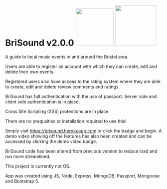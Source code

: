 # BriSound v2.0.0 [<img src="https://img.shields.io/static/v1?label=Demo&message=Live&color=red" width="120"/>](https://brisound.herokuapp.com) [<img src="https://img.shields.io/static/v1?label=Demo&message=Video&color=red" width="130"/>](https://youtu.be/YQB-6mwdl3g)

A guide to local music events in and around the Bristol area.

Users are able to register an account with which they can create, edit and delete their own events.

Registered users also have access to the rating system where they are able to create, edit and delete review comments and ratings.

BriSound has full authentication with the use of passport. Server side and client side authentication is in place. 

Cross Site Scripting (XSS) protections are in place.

There are no prequsities or installation required to use this!

Simply visit https://brisound.herokuapp.com or click the badge and begin. A demo video showing off the features has also been created and can be accessed by clicking the demo video badge.

BriSound code has been altered from previous version to reduce load and run more streamlined.

This project is currently not OS.

App was created using JS, Node, Express, MongoDB, Passport, Mongoose and Bootstrap 5. 

